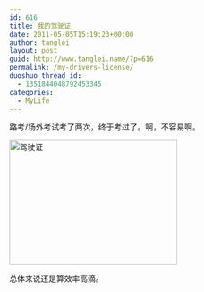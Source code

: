 ```yaml
---
id: 616
title: 我的驾驶证
date: 2011-05-05T15:19:23+00:00
author: tanglei
layout: post
guid: http://www.tanglei.name/?p=616
permalink: /my-drivers-license/
duoshuo_thread_id:
  - 1351844048792453345
categories:
  - MyLife
---
```

路考/场外考试考了两次，终于考过了。啊，不容易啊。

[<img class="aligncenter size-medium wp-image-618" title="driver's license" src="http://www.tanglei.name/wp-content/uploads/2011/05/drivers-license1-300x224.jpg" alt="驾驶证" width="300" height="224" />](http://www.tanglei.name/wp-content/uploads/2011/05/drivers-license1.jpg)

[](http://www.tanglei.name/wp-content/uploads/2011/05/drivers-license1.jpg)总体来说还是算效率高滴。